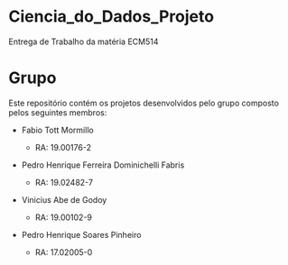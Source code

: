 # Ciencia_do_Dados_Projeto
Entrega de Trabalho da matéria ECM514

# Grupo

Este repositório contém os projetos desenvolvidos pelo grupo composto pelos seguintes membros:

- Fabio Tott Mormillo
  - RA: 19.00176-2

- Pedro Henrique Ferreira Dominichelli Fabris
  - RA: 19.02482-7

- Vinicius Abe de Godoy
  - RA: 19.00102-9

- Pedro Henrique Soares Pinheiro
  - RA: 17.02005-0
